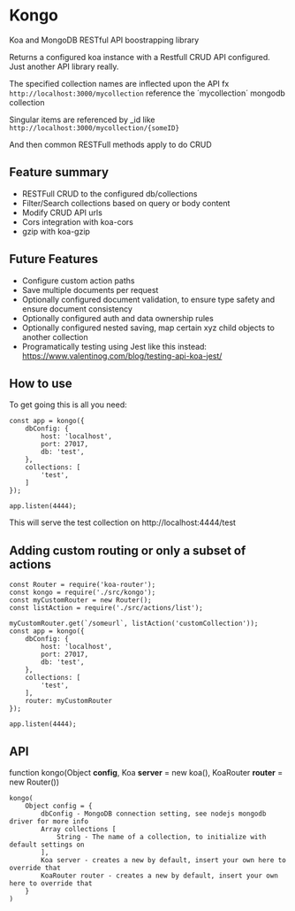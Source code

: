 # Kongo
Koa and MongoDB RESTful API boostrapping library

Returns a configured koa instance with a Restfull CRUD API configured.
Just another API library really.

The specified collection names are inflected upon the API fx `http://localhost:3000/mycollection`
reference the ´mycollection´ mongodb collection

Singular items are referenced by _id like `http://localhost:3000/mycollection/{someID}`

And then common RESTFull methods apply to do CRUD

## Feature summary
- RESTFull CRUD to the configured db/collections
- Filter/Search collections based on query or body content
- Modify CRUD API urls
- Cors integration with koa-cors
- gzip with koa-gzip

## Future Features
- Configure custom action paths
- Save multiple documents per request
- Optionally configured document validation, to ensure type safety and ensure document consistency
- Optionally configured auth and data ownership rules
- Optionally configured nested saving, map certain xyz child objects to another collection
- Programatically testing using Jest like this instead: https://www.valentinog.com/blog/testing-api-koa-jest/

## How to use
To get going this is all you need:
```
const app = kongo({
    dbConfig: {
        host: 'localhost',
        port: 27017,
        db: 'test',
    },
    collections: [
        'test',
    ]
});

app.listen(4444);
```

This will serve the test collection on http://localhost:4444/test

## Adding custom routing or only a subset of actions
```
const Router = require('koa-router');
const kongo = require('./src/kongo');
const myCustomRouter = new Router();
const listAction = require('./src/actions/list');

myCustomRouter.get(`/someurl`, listAction('customCollection'));
const app = kongo({
    dbConfig: {
        host: 'localhost',
        port: 27017,
        db: 'test',
    },
    collections: [
        'test',
    ],
    router: myCustomRouter
});

app.listen(4444);
```

## API
function kongo(Object **config**, Koa **server** = new koa(), KoaRouter **router** = new Router())
```
kongo(
    Object config = {
        dbConfig - MongoDB connection setting, see nodejs mongodb driver for more info
        Array collections [
            String - The name of a collection, to initialize with default settings on
        ],
        Koa server - creates a new by default, insert your own here to override that
        KoaRouter router - creates a new by default, insert your own here to override that
    }
)
```

